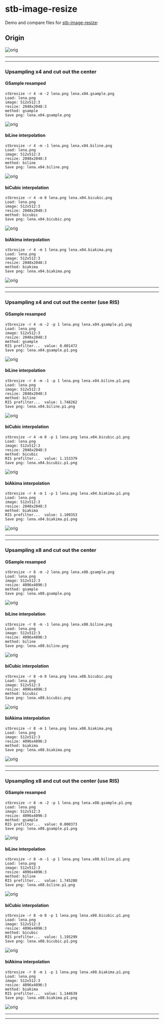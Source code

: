 # stb-image-resize

Demo and compare files for [stb-image-resize](https://github.com/ImageProcessing-ElectronicPublications/stb-image-resize):

## Origin

![orig](images/lena.png)

---

---

### Upsampling x4 and cut out the center

#### GSample resamped

```shell
stbresize -r 4 -m -2 lena.png lena.x04.gsample.png 
Load: lena.png
image: 512x512:3
resize: 2048x2048:3
method: gsample
Save png: lena.x04.gsample.png
```

![orig](images/lena.x04.gsample.png)

#### biLine interpolation

```shell
stbresize -r 4 -m -1 lena.png lena.x04.biline.png 
Load: lena.png
image: 512x512:3
resize: 2048x2048:3
method: biline
Save png: lena.x04.biline.png
```

![orig](images/lena.x04.biline.png)

#### biCubic interpolation

```shell
stbresize -r 4 -m 0 lena.png lena.x04.bicubic.png 
Load: lena.png
image: 512x512:3
resize: 2048x2048:3
method: bicubic
Save png: lena.x04.bicubic.png
```

![orig](images/lena.x04.bicubic.png)

#### biAkima interpolation

```shell
stbresize -r 4 -m 1 lena.png lena.x04.biakima.png 
Load: lena.png
image: 512x512:3
resize: 2048x2048:3
method: biakima
Save png: lena.x04.biakima.png
```

![orig](images/lena.x04.biakima.png)

---

---

### Upsampling x4 and cut out the center (use RIS)

#### GSample resamped

```shell
stbresize -r 4 -m -2 -p 1 lena.png lena.x04.gsample.p1.png 
Load: lena.png
image: 512x512:3
resize: 2048x2048:3
method: gsample
RIS prefilter...  value: 0.001472
Save png: lena.x04.gsample.p1.png
```

![orig](images/lena.x04.gsample.p1.png)

#### biLine interpolation

```shell
stbresize -r 4 -m -1 -p 1 lena.png lena.x04.biline.p1.png 
Load: lena.png
image: 512x512:3
resize: 2048x2048:3
method: biline
RIS prefilter...  value: 1.748262
Save png: lena.x04.biline.p1.png
```

![orig](images/lena.x04.biline.p1.png)

#### biCubic interpolation

```shell
stbresize -r 4 -m 0 -p 1 lena.png lena.x04.bicubic.p1.png 
Load: lena.png
image: 512x512:3
resize: 2048x2048:3
method: bicubic
RIS prefilter...  value: 1.153379
Save png: lena.x04.bicubic.p1.png
```

![orig](images/lena.x04.bicubic.p1.png)

#### biAkima interpolation

```shell
stbresize -r 4 -m 1 -p 1 lena.png lena.x04.biakima.p1.png 
Load: lena.png
image: 512x512:3
resize: 2048x2048:3
method: biakima
RIS prefilter...  value: 1.109353
Save png: lena.x04.biakima.p1.png
```

![orig](images/lena.x04.biakima.p1.png)

---

---

### Upsampling x8 and cut out the center

#### GSample resamped

```shell
stbresize -r 8 -m -2 lena.png lena.x08.gsample.png 
Load: lena.png
image: 512x512:3
resize: 4096x4096:3
method: gsample
Save png: lena.x08.gsample.png
```

![orig](images/lena.x08.gsample.png)

#### biLine interpolation

```shell
stbresize -r 8 -m -1 lena.png lena.x08.biline.png 
Load: lena.png
image: 512x512:3
resize: 4096x4096:3
method: biline
Save png: lena.x08.biline.png
```

![orig](images/lena.x08.biline.png)

#### biCubic interpolation

```shell
stbresize -r 8 -m 0 lena.png lena.x08.bicubic.png 
Load: lena.png
image: 512x512:3
resize: 4096x4096:3
method: bicubic
Save png: lena.x08.bicubic.png
```

![orig](images/lena.x08.bicubic.png)

#### biAkima interpolation

```shell
stbresize -r 8 -m 1 lena.png lena.x08.biakima.png 
Load: lena.png
image: 512x512:3
resize: 4096x4096:3
method: biakima
Save png: lena.x08.biakima.png
```

![orig](images/lena.x08.biakima.png)

---

---

### Upsampling x8 and cut out the center (use RIS)

#### GSample resamped

```shell
stbresize -r 8 -m -2 -p 1 lena.png lena.x08.gsample.p1.png 
Load: lena.png
image: 512x512:3
resize: 4096x4096:3
method: gsample
RIS prefilter...  value: 0.000373
Save png: lena.x08.gsample.p1.png
```

![orig](images/lena.x08.gsample.p1.png)

#### biLine interpolation

```shell
stbresize -r 8 -m -1 -p 1 lena.png lena.x08.biline.p1.png 
Load: lena.png
image: 512x512:3
resize: 4096x4096:3
method: biline
RIS prefilter...  value: 1.745280
Save png: lena.x08.biline.p1.png
```

![orig](images/lena.x08.biline.p1.png)

#### biCubic interpolation

```shell
stbresize -r 8 -m 0 -p 1 lena.png lena.x08.bicubic.p1.png 
Load: lena.png
image: 512x512:3
resize: 4096x4096:3
method: bicubic
RIS prefilter...  value: 1.195299
Save png: lena.x08.bicubic.p1.png
```

![orig](images/lena.x08.bicubic.p1.png)

#### biAkima interpolation

```shell
stbresize -r 8 -m 1 -p 1 lena.png lena.x08.biakima.p1.png 
Load: lena.png
image: 512x512:3
resize: 4096x4096:3
method: biakima
RIS prefilter...  value: 1.144639
Save png: lena.x08.biakima.p1.png
```

![orig](images/lena.x08.biakima.p1.png)

---

---

